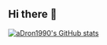 ## Hi there 👋

<!--
**aDron1990/aDron1990** is a ✨ _special_ ✨ repository because its `README.md` (this file) appears on your GitHub profile.

Here are some ideas to get you started:

- 🔭 I’m currently working on ...
- 🌱 I’m currently learning ...
- 👯 I’m looking to collaborate on ...
- 🤔 I’m looking for help with ...
- 💬 Ask me about ...
- 📫 How to reach me: ...
- 😄 Pronouns: ...
- ⚡ Fun fact: ...
-->
[![aDron1990's GitHub stats](https://github-readme-stats.vercel.app/api?username=aDron1990)](https://github.com/anuraghazra/github-readme-stats)
